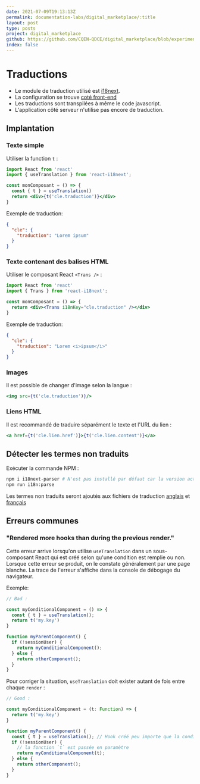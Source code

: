 ```yaml
---
date: 2021-07-09T19:13:13Z
permalink: documentation-labs/digital_marketplace/:title
layout: post
type: posts
project: digital_marketplace
github: https://github.com/CQEN-QDCE/digital_marketplace/blob/experimentation/docs/TRANSLATIONS.md
index: false
---
```

# Traductions

* Le module de traduction utilisé est [i18next](https://www.i18next.com/).
* La configuration se trouve [coté front-end](https://github.com/CQEN-QDCE/digital_marketplace/blob/experimentation/src/front-end/typescript/lib/i18n)
* Les traductions sont transpilées à même le code javascript.
* L'application côté serveur n'utilise pas encore de traduction.

## Implantation

### Texte simple

Utiliser la function `t` :

```jsx
import React from 'react'
import { useTranslation } from 'react-i18next';

const monComposant = () => {
  const { t } = useTranslation()
  return <div>{t('cle.traduction')}</div>
}
```

Exemple de traduction:

```json
{
  "cle": {
    "traduction": "Lorem ipsum"
  }
}
```

### Texte contenant des balises HTML

Utiliser le composant React `<Trans />` :

```jsx
import React from 'react'
import { Trans } from 'react-i18next';

const monComposant = () => {
  return <div><Trans i18nKey="cle.traduction" /></div>
}
```

Exemple de traduction:

```json
{
  "cle": {
    "traduction": "Lorem <i>ipsum</i>"
  }
}
```

### Images

Il est possible de changer d'image selon la langue :

```jsx
<img src={t('cle.traduction')}/>
```

### Liens HTML

Il est recommandé de traduire séparément le texte et l'URL du lien :

```jsx
<a href={t('cle.lien.href')}>{t('cle.lien.content')}</a>
```

## Détecter les termes non traduits

Exécuter la commande NPM :

```bash
npm i i18next-parser # N'est pas installé par défaut car la version actuelle contient des dépendances obsolètes
npm run i18n:parse
```

Les termes non traduits seront ajoutés aux fichiers de traduction [anglais](https://github.com/CQEN-QDCE/digital_marketplace/blob/experimentation/https://github.com/CQEN-QDCE/digital_marketplace/blob/experimentation/src/front-end/typescript/lib/i18n/locales/en/translation.json) et [français](https://github.com/CQEN-QDCE/digital_marketplace/blob/experimentation/https://github.com/CQEN-QDCE/digital_marketplace/blob/experimentation/src/front-end/typescript/lib/i18n/locales/fr/translation.json)

## Erreurs communes

### "Rendered more hooks than during the previous render."

Cette erreur arrive lorsqu'on utilise `useTranslation` dans un sous-composant React qui est créé selon qu'une condition est remplie ou non.
Lorsque cette erreur se produit, on le constate généralement par une page blanche. La trace de l'erreur s'affiche dans la console de débogage du navigateur.

Exemple:

```ts
// Bad :

const myConditionalComponent = () => {
  const { t } = useTranslation();
  return t('my.key')
}

function myParentComponent() {
  if (!sessionUser) {
    return myConditionalComponent();
  } else {
    return otherComponent();
  }
}
```

Pour corriger la situation, `useTranslation` doit exister autant de fois entre chaque `render` :

```ts
// Good :

const myConditionalComponent = (t: Function) => {
  return t('my.key')
}

function myParentComponent() {
  const { t } = useTranslation(); // Hook créé peu importe que la condition soit remplie ou non
  if (!sessionUser) {
    // la fonction `t` est passée en paramètre
    return myConditionalComponent(t);
  } else {
    return otherComponent();
  }
}
```
